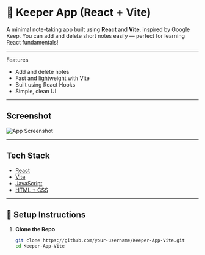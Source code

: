 # 📝 Keeper App (React + Vite)

A minimal note-taking app built using **React** and **Vite**, inspired by Google Keep. You can add and delete short notes easily — perfect for learning React fundamentals!

---

 Features

-  Add and delete notes
-  Fast and lightweight with Vite
-  Built using React Hooks
-  Simple, clean UI

---

## Screenshot

![App Screenshot](https://via.placeholder.com/800x400?text=Keeper+App+Screenshot)

---

## Tech Stack

- [React](https://react.dev/)
- [Vite](https://vitejs.dev/)
- [JavaScript](https://developer.mozilla.org/en-US/docs/Web/JavaScript)
- [HTML + CSS](https://developer.mozilla.org/en-US/docs/Web)

---

## 🔧 Setup Instructions

1. **Clone the Repo**
   ```bash
   git clone https://github.com/your-username/Keeper-App-Vite.git
   cd Keeper-App-Vite
